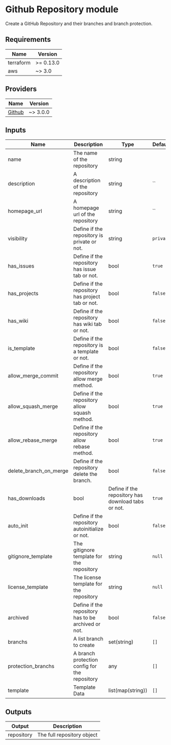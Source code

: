 
# Github Repository module
Create a GitHub Repository and their branches and branch protection.

## Requirements
| Name | Version |
|------|---------|
| terraform | >= 0.13.0 |
| aws | ~> 3.0 |
                                                                                                                                                                                                                   
## Providers
| Name | Version |
|------|---------|
| [Github](https://registry.terraform.io/providers/hashicorp/github/latest/docs)  | ~> 3.0.0 

## Inputs
| Name | Description | Type | Default | Required |
|------|-------------|------|---------|:--------:|
| name | The name of the repository | string | | yes |
| description | A description of the repository | string | `` | no |
| homepage_url | A homepage url of the repository | string | `` | no | 
| visibility | Define if the repository is private or not. | string | `private`| no | 
| has_issues | Define if the repository has issue tab or not. | bool | `true`| no |
| has_projects | Define if the repository has project tab or not. | bool | `false` | no |
| has_wiki | Define if the repository has wiki tab or not. | bool | `false` | no | 
| is_template | Define if the repository is a template or not. | bool | `false` | no | 
| allow_merge_commit | Define if the repository allow merge method. | bool | `true` | no |
| allow_squash_merge | Define if the repository allow squash method. | bool | `true` | no | 
| allow_rebase_merge | Define if the repository allow rebase method. | bool | `true` | no | 
| delete_branch_on_merge | Define if the repository delete the branch. | bool | `false` | no | 
| has_downloads | bool | Define if the repository has download tabs or not. | `true` | no | 
| auto_init | Define if the repository autoinitialize or not. | bool | `false` | no | 
| gitignore_template | The gitignore template for the repository | string | `null` | no | 
| license_template | The license template for the repository | string | `null` | no |
| archived | Define if the repository has to be archived or not. | bool | `false` | no |
| branchs | A list branch to create | set(string) | `[]` | no | 
| protection_branchs | A branch protection config for the repository | any | `[]` | no |
| template | Template Data | list(map(string)) | `[]` | no | 

## Outputs

| Output | Description |
| --- | --- |
| repository | The full repository object |
